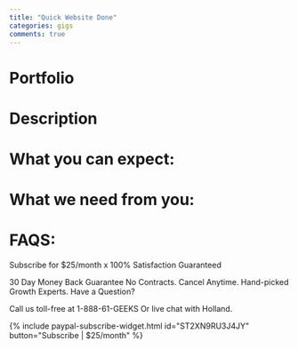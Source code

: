 ```yaml
---
title: "Quick Website Done"
categories: gigs
comments: true
---
```


# Portfolio

# Description

# What you can expect:

# What we need from you:

# FAQS:

Subscribe for $25/month
x
100% Satisfaction Guaranteed

 30 Day Money Back Guarantee
 No Contracts. Cancel Anytime.
 Hand-picked Growth Experts.
Have a Question?

Call us toll-free at 1-888-61-GEEKS
Or live chat with Holland.

{% include paypal-subscribe-widget.html id="ST2XN9RU3J4JY" button="Subscribe | $25/month" %}
